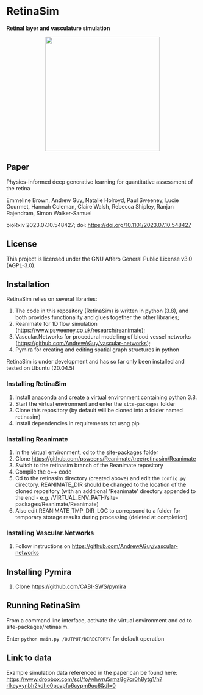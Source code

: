 # RetinaSim

**Retinal layer and vasculature simulation**

<center><img src="https://github.com/simonwalkersamuel/retinasim/assets/21674318/9ada423d-edcf-4df8-9d9d-e35c9b7150f0)" width="300" height="300" /></center>

## Paper

Physics-informed deep generative learning for quantitative assessment of the retina

Emmeline Brown, Andrew Guy, Natalie Holroyd, Paul Sweeney, Lucie Gourmet, Hannah Coleman, Claire Walsh, Rebecca Shipley, Ranjan Rajendram, Simon Walker-Samuel

bioRxiv 2023.07.10.548427; doi: https://doi.org/10.1101/2023.07.10.548427

## License
This project is licensed under the GNU Affero General Public License v3.0 (AGPL-3.0).

## Installation

RetinaSim relies on several libraries:
1) The code in this repository (RetinaSim) is written in python (3.8), and both provides functionality and glues together the other libraries;
2) Reanimate for 1D flow simulation (https://www.psweeney.co.uk/research/reanimate);
3) Vascular.Networks for procedural modelling of blood vessel networks (https://github.com/AndrewAGuy/vascular-networks);
4) Pymira for creating and editing spatial graph structures in python

RetinaSim is under development and has so far only been installed and tested on Ubuntu (20.04.5)

### Installing RetinaSim

1) Install anaconda and create a virtual environment containing python 3.8.
2) Start the virtual environment and enter the `site-packages` folder
3) Clone this repository (by default will be cloned into a folder named retinasim)
4) Install dependencies in requirements.txt usng pip

### Installing Reanimate

1) In the virtual environment, cd to the site-packages folder
2) Clone https://github.com/psweens/Reanimate/tree/retinasim/Reanimate
3) Switch to the retinasim branch of the Reanimate repository
4) Compile the c++ code
5) Cd to the retinasim directory (created above) and edit the `config.py` directory. REANIMATE_DIR should be changed to the location of the cloned repository (with an additional 'Reanimate' directory appended to the end - e.g. /VIRTUAL_ENV_PATH/site-packages/Reanimate/Reanimate)
6) Also edit REANIMATE_TMP_DIR_LOC to correpsond to a folder for temporary storage results during processing (deleted at completion)

### Installing Vascular.Networks
1) Follow instructions on https://github.com/AndrewAGuy/vascular-networks

## Installing Pymira
1) Clone https://github.com/CABI-SWS/pymira

## Running RetinaSim
From a command line interface, activate the virtual environment and cd to site-packages/retinasim.

Enter `python main.py /OUTPUT/DIRECTORY/` for default operation

## Link to data
Example simulation data referenced in the paper can be found here:
https://www.dropbox.com/scl/fo/whwru5rmz8g7cr0h8ytg1/h?rlkey=ynbh2kdhe0pcvpfo6cypm9oc6&dl=0

